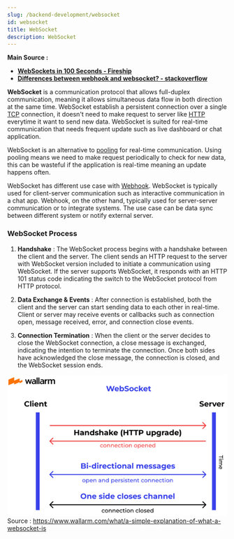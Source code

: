 ```yaml
---
slug: /backend-development/websocket
id: websocket
title: WebSocket
description: WebSocket
---
```


**Main Source :**

- **[WebSockets in 100 Seconds - Fireship](https://youtu.be/1BfCnjr_Vjg?si=tsOQg9sFSVmgc3vZ)**
- **[Differences between webhook and websocket? - stackoverflow](https://stackoverflow.com/questions/23172760/differences-between-webhook-and-websocket)**

**WebSocket** is a communication protocol that allows full-duplex communication, meaning it allows simultaneous data flow in both direction at the same time. WebSocket establish a persistent connection over a single [TCP](/computer-networking/tcp-protocol) connection, it doesn't need to make request to server like [HTTP](/computer-networking/http-https#http) everytime it want to send new data. WebSocket is suited for real-time communication that needs frequent update such as live dashboard or chat application.

WebSocket is an alternative to [pooling](/backend-development/webhook#pooling) for real-time communication. Using pooling means we need to make request periodically to check for new data, this can be wasteful if the application is real-time meaning an update happens often.

WebSocket has different use case with [Webhook](/backend-development/webhook#webhook). WebSocket is typically used for client-server communication such as interactive communication in a chat app. Webhook, on the other hand, typically used for server-server communication or to integrate systems. The use case can be data sync between different system or notify external server.

### WebSocket Process

1. **Handshake** : The WebSocket process begins with a handshake between the client and the server. The client sends an HTTP request to the server with WebSocket version included to initiate a communication using WebSocket. If the server supports WebSocket, it responds with an HTTP 101 status code indicating the switch to the WebSocket protocol from HTTP protocol.

2. **Data Exchange & Events** : After connection is established, both the client and the server can start sending data to each other in real-time. Client or server may receive events or callbacks such as connection open, message received, error, and connection close events.

3. **Connection Termination** : When the client or the server decides to close the WebSocket connection, a close message is exchanged, indicating the intention to terminate the connection. Once both sides have acknowledged the close message, the connection is closed, and the WebSocket session ends.

![Websocket process](./websocket.png)  
Source : https://www.wallarm.com/what/a-simple-explanation-of-what-a-websocket-is
